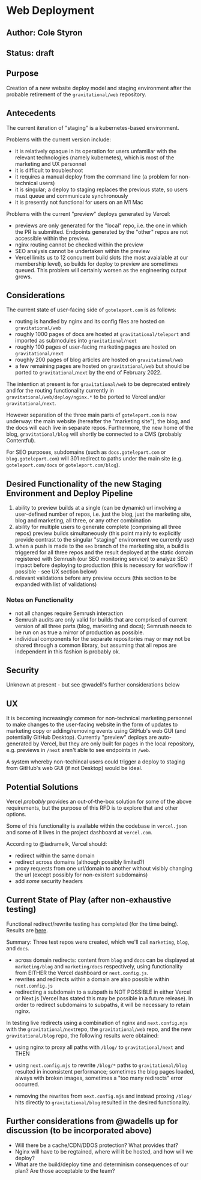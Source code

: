 # Web Deployment
## Author: Cole Styron
## Status: draft

## Purpose

Creation of a new website deploy model and staging environment after the probable retirement of the `gravitational/web` repository.

## Antecedents

The current iteration of "staging" is a kubernetes-based environment.

Problems with the current version include: 
- it is relatively opaque in its operation for users unfamiliar with the relevant technologies (namely kubernetes), which is most of the marketing and UX personnel
- it is difficult to troubleshoot
- it requires a manual deploy from the command line (a problem for non-technical users)
- it is singular; a deploy to staging replaces the previous state, so users must queue and communicate synchronously
- it is presently not functional for users on an M1 Mac

Problems with the current "preview" deploys generated by Vercel:
- previews are only generated for the "local" repo, i.e. the one in which the PR is submitted. Endpoints generated by the "other" repos are not accessible within the preview.
- nginx routing cannot be checked within the preview
- SEO analysis cannot be undertaken within the preview
- Vercel limits us to 12 concurrent build slots (the most avaialable at our membership level), so builds for deploy to preview are sometimes queued. This problem will certainly worsen as the engineering output grows.

## Considerations

The current state of user-facing side of `goteleport.com` is as follows: 
- routing is handled by nginx and its config files are hosted on `gravitational/web`
- roughly 1000 pages of docs are hosted at `gravitational/teleport` and imported as submodules into `gravitational/next`
- roughly 100 pages of user-facing marketing pages are hosted on `gravitational/next`
- roughly 200 pages of blog articles are hosted on `gravitational/web`
- a few remaining pages are hosted on `gravitational/web` but should be ported to `gravitational/next` by the end of February 2022.

The intention at present is for `gravitational/web` to be deprecated entirely and for the routing functionality currently in `gravitational/web/deploy/nginx.*` to be ported to Vercel and/or `gravitational/next`.

However separation of the three main parts of `goteleport.com` is now underway: the main website (hereafter the "marketing site"), the blog, and the docs will each live in separate repos. Furthermore, the new home of the blog, `gravitational/blog` will shortly be connected to a CMS (probably Contentful).

For SEO purposes, subdomains (such as `docs.goteleport.com` or `blog.goteleport.com`) will 301 redirect to paths under the main site (e.g. `goteleport.com/docs` or `goteleport.com/blog`).

## Desired Functionality of the new Staging Environment and Deploy Pipeline

1. ability to preview builds at a single (can be dynamic) url involving a user-defined number of repos, i.e. just the blog, just the marketing site, blog and marketing, all three, or any other combination 
2. ability for multiple users to generate complete (comprising all three repos) preview builds simultaneously (this point mainly to explicitly provide contrast to the singular "staging" environment we currently use)
3. when a push is made to the `seo` branch of the marketing site, a build is triggered for all three repos and the result deployed at the static domain registered with Semrush (our SEO monitoring service) to analyze SEO impact before deploying to production (this is necessary for workflow if possible - see UX section below)
4. relevant validations before any preview occurs (this section to be expanded with list of validations)

### Notes on Functionality

- not all changes require Semrush interaction
- Semrush audits are only valid for builds that are comprised of current version of all three parts (blog, marketing and docs); Semrush needs to be run on as true a mirror of production as possible.
- individual components for the separate repositories may or may not be shared through a common library, but assuming that all repos are independent in this fashion is probably ok. 

## Security 

Unknown at present - but see @wadell's further considerations below

## UX

It is becoming increasingly common for non-technical marketing personnel to make changes to the user-facing website in the form of updates to marketing copy or adding/removing events using GitHub's web GUI (and potentially GitHub Desktop). Currently "preview" deploys are auto-generated by Vercel, but they are only built for pages in the local repository, e.g. previews in `/next` aren't able to see endpoints in `/web`.

A system whereby non-techincal users could trigger a deploy to staging from GitHub's web GUI (if not Desktop) would be ideal.


## Potential Solutions

Vercel _probably_ provides an out-of-the-box solution for some of the above requirements, but the purpose of this RFD is to explore that and other options. 

Some of this functionality is available within the codebase in `vercel.json` and some of it lives in the project dashboard at `vercel.com`.

According to @iadramelk, Vercel should:
- redirect within the same domain
- redirect across domains (although possibly limited?)
- proxy requests from one url/domain to another without visibly changing the url (except possibly for non-existent subdomains)
- add _some_ security headers

## Current State of Play (after non-exhaustive testing)

Functional redirect/rewrite testing has completed (for the time being). Results are [here](https://github.com/gravitational/web/issues/2634).  

Summary: 
Three test repos were created, which we'll call `marketing`, `blog`, and `docs`.
- across domain redirects: content from `blog` and `docs` can be displayed at `marketing/blog` and `marketing/docs` respectively, using functionality from EITHER the Vercel dashboard or `next.config.js`.
- rewrites and redirects within a domain are also possible within `next.config.js`
- redirecting a subdomain to a subpath is NOT POSSIBLE in either Vercel or Next.js (Vercel has stated this may be possible in a future release). In order to redirect subdomains to subpaths, it will be necessary to retain nginx.

In testing live redirects using a combination of nginx and `next.config.mjs` with the `gravitational/next`repo, the `gravitational/web` repo, and the new `gravitational/blog` repo, the following results were obtained: 
- using nginx to proxy all paths with `/blog/` to `gravitational/next` and THEN
- using `next.config.mjs` to rewrite `/blog/*` paths to `gravitational/blog` resulted in inconsistent performance; sometimes the blog pages loaded, always with broken images, sometimes a "too many redirects" error occurred. 

- removing the rewrites from `next.config.mjs` and instead proxing `/blog/` hits directly to `gravitational/blog` resulted in the desired functionality.  


## Further considerations from @wadells up for discussion (to be incorporated above)

- Will there be a cache/CDN/DDOS protection? What provides that?
- Nginx will have to be regtained, where will it be hosted, and how will we deploy?
- What are the build/deploy time and determinism consequences of our plan? Are those acceptable to the team?